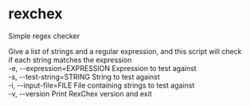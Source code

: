 # rexchex
Simple regex checker  

Give a list of strings and a regular expression, and this script will check  
if each string matches the expression  
    -e, --expression=EXPRESSION      Expression to test against  
    -s, --test-string=STRING         String to test against  
    -i, --input-file=FILE            File containing strings to test against  
    -v, --version                    Print RexChex version and exit  
